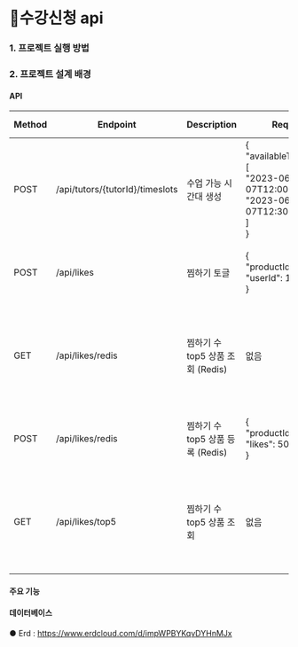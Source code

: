 # 🛒수강신청 api

### 1. 프로젝트 실행 방법

### 2. 프로젝트 설계 배경

#### API

| Method | Endpoint                             | Description                     | Request                                                      | Response Example                                      |
|--------|--------------------------------------|---------------------------------|--------------------------------------------------------------|------------------------------------------------------|
| POST   | /api/tutors/{tutorId}/timeslots     | 수업 가능 시간대 생성         | {<br>  "availableTimeSlots": [<br>    "2023-06-07T12:00:00Z",<br>    "2023-06-07T12:30:00Z"<br>  ]<br>} | {<br>  "statusCode": 200,<br>  "message": "시간대 생성 성공"<br>} |
| POST   | /api/likes                           | 찜하기 토글                   | {<br>  "productId": 101,<br>  "userId": 1001<br>}         | {<br>  "message": "찜 상태가 변경되었습니다."<br>}      |
| GET    | /api/likes/redis                     | 찜하기 수 top5 상품 조회 (Redis) | 없음                                                        | [{<br>  "productId": 101,<br>  "likes": 50<br>}, {<br>  "productId": 102,<br>  "likes": 45<br>}] |
| POST   | /api/likes/redis                     | 찜하기 수 top5 상품 등록 (Redis) | {<br>  "productId": 101,<br>  "likes": 50<br>}             | {<br>  "message": "상품이 등록되었습니다."<br>}       |
| GET    | /api/likes/top5                      | 찜하기 수 top5 상품 조회     | 없음                                                        | [{<br>  "productId": 101,<br>  "likes": 50<br>}, {<br>  "productId": 102,<br>  "likes": 45<br>}] |


#### 주요 기능
#### 데이터베이스
● Erd : https://www.erdcloud.com/d/impWPBYKqvDYHnMJx
